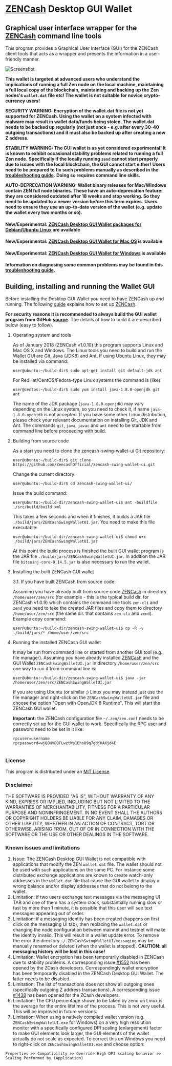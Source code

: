 # [ZENCash](https://zensystem.io/) Desktop GUI Wallet

## Graphical user interface wrapper for the [ZENCash](https://zensystem.io/) command line tools

This program provides a Graphical User Interface (GUI) for the ZENCash client tools that acts as a wrapper and 
presents the information in a user-friendly manner.

![Screenshot](https://github.com/ZencashOfficial/zencash-swing-wallet-ui/raw/master/docs/ZENCashWallet.png "Main Window")

**This wallet is targeted at advanced users who understand the implications of running a full Zen node on**
**the local machine, maintaining a full local copy of the blockchain, maintaining and backing up the**
**Zen nodes's `wallet.dat` file etc! The wallet is not suitable for novice crypto-currency users!**

**SECURITY WARNING: Encryption of the wallet.dat file is not yet supported for ZENCash. Using the wallet** 
**on a system infected with malware may result in wallet data/funds being stolen. The**
**wallet.dat needs to be backed up regularly (not just once - e.g. after every 30-40**
**outgoing transactions) and it must also be backed up after creating a new Z address.**

**STABILITY WARNING: The GUI wallet is as yet considered experimental! It is known to exhibit occasional stability problems related to running a full Zen node.**
**Specifically if the locally running `zend` cannot start properly due to issues with the local blockchain, the GUI cannot start either!**
**Users need to be prepared to fix such problems manually as described in the [troubleshooting guide](docs/TroubleshootingGuide.md).**
**Doing so requires command line skills.**

**AUTO-DEPRECATION WARNING: Wallet binary releases for Mac/Windows contain ZEN full node binaries. These have an auto-deprecation feature:**
**they are considered outdated after 18 weeks and stop working. So they need to be updated to a newer version before this term expires.**
**Users need to ensure they use an up-to-date version of the wallet (e.g. update the wallet every two months or so).**

#### New/Experimental: [ZENCash Desktop GUI Wallet packages for Debian/Ubuntu Linux](https://github.com/ZencashOfficial/zencash-swing-wallet-ui/blob/master/docs/ReleaseUbuntuRepository.md) are available

#### New/Experimental: [ZENCash Desktop GUI Wallet for Mac OS](https://github.com/ZencashOfficial/zencash-swing-wallet-ui/blob/master/docs/Release_0.81.0.md) is available

#### New/Experimental: [ZENCash Desktop GUI Wallet for Windows](https://github.com/ZencashOfficial/zencash-swing-wallet-ui/blob/master/docs/Release_0.80.5.md) is available

#### Information on diagnosing some common problems may be found in this [troubleshooting guide](docs/TroubleshootingGuide.md).

## Building, installing and running the Wallet GUI

Before installing the Desktop GUI Wallet you need to have ZENCash up and running. The following 
[guide](https://github.com/ZencashOfficial/zen/blob/master/README.md) 
explains how to set up [ZENCash](https://zensystem.io/). 

**For security reasons it is recommended to always build the GUI wallet program from GitHub**
**[source](https://github.com/ZencashOfficial/zencash-swing-wallet-ui/archive/master.zip).**
The details of how to build it are described below (easy to follow). 


1. Operating system and tools

   As of January 2018 (ZENCash v1.0.10) this program supports Linux and Mac OS X and Windows.
   The Linux tools you need to build and run the Wallet GUI are Git, Java (JDK8) and
   Ant. If using Ubuntu Linux, they may be installed via command: 
   ```
   user@ubuntu:~/build-dir$ sudo apt-get install git default-jdk ant
   ``` 
   For RedHat/CentOS/Fedora-type Linux systems the command is (like):
   ```
   user@centos:~/build-dir$ sudo yum install java-1.8.0-openjdk git ant 
   ```
   The name of the JDK package (`java-1.8.0-openjdk`) may vary depending on the Linux system, so you need to
   check it, if name `java-1.8.0-openjdk` is not accepted.
   If you have some other Linux distribution, please check your relevant documentation on installing Git, 
   JDK and Ant. The commands `git`, `java`, `javac` and `ant` need to be startable from command line 
   before proceeding with build.

2. Building from source code

   As a start you need to clone the zencash-swing-wallet-ui Git repository:
   ```
   user@ubuntu:~/build-dir$ git clone https://github.com/ZencashOfficial/zencash-swing-wallet-ui.git
   ```
   Change the current directory:
   ```
   user@ubuntu:~/build-dir$ cd zencash-swing-wallet-ui/
   ```
   Issue the build command:
   ```
   user@ubuntu:~/build-dir/zencash-swing-wallet-ui$ ant -buildfile ./src/build/build.xml
   ```
   This takes a few seconds and when it finishes, it builds a JAR file `./build/jars/ZENCashSwingWalletUI.jar`. 
   You need to make this file executable:
   ```
   user@ubuntu:~/build-dir/zencash-swing-wallet-ui$ chmod u+x ./build/jars/ZENCashSwingWalletUI.jar
   ```
   At this point the build process is finished the built GUI wallet program is the JAR 
   file `./build/jars/ZENCashSwingWalletUI.jar`. In addition the JAR file 
   `bitcoinj-core-0.14.5.jar` is also necessary to run the wallet. 

3. Installing the built ZENCash GUI wallet

   3.1. If you have built ZENCash from source code:

     Assuming you have already built from source code [ZENCash](https://zensystem.io/) in directory `/home/user/zen/src` (for example - this is the typical build dir. for ZENCash v1.0.9) which contains the command line tools `zen-cli` and `zend` you need to take the created JAR files and copy them to directory `/home/user/zen/src` (the same dir. that contains `zen-cli` and `zend`). Example copy command:
      ```
      user@ubuntu:~/build-dir/zencash-swing-wallet-ui$ cp -R -v ./build/jars/* /home/user/zen/src    
      ```

4. Running the installed ZENCash GUI wallet

   It may be run from command line or started from another GUI tool (e.g. file manager). 
   Assuming you have already installed [ZENCash](https://zensystem.io/) and the GUI Wallet `ZENCashSwingWalletUI.jar` in 
   directory `/home/user/zen/src` one way to run it from command line is:
   ```
   user@ubuntu:~/build-dir/zencash-swing-wallet-ui$ java -jar /home/user/zen/src/ZENCashSwingWalletUI.jar
   ```
   If you are using Ubuntu (or similar ;) Linux you may instead just use the file manager and 
   right-click on the `ZENCashSwingWalletUI.jar` file and choose the option "Open with OpenJDK 8 Runtime". 
   This will start the ZENCash GUI wallet.
   
   **Important:** the ZENCash configuration file `~/.zen/zen.conf` needs to be correctly set up for the GUI
   wallet to work. Specifically the RPC user and password need to be set in it like:
   ```
   rpcuser=username
   rpcpassword=wjQOHVDQFLwztWp1Ehs09q7gdjHAXjd4E
    
   ``` 


### License
This program is distributed under an [MIT License](https://github.com/ZencashOfficial/zencash-swing-wallet-ui/raw/master/LICENSE).

### Disclaimer

THE SOFTWARE IS PROVIDED "AS IS", WITHOUT WARRANTY OF ANY KIND, EXPRESS OR
IMPLIED, INCLUDING BUT NOT LIMITED TO THE WARRANTIES OF MERCHANTABILITY,
FITNESS FOR A PARTICULAR PURPOSE AND NONINFRINGEMENT. IN NO EVENT SHALL THE
AUTHORS OR COPYRIGHT HOLDERS BE LIABLE FOR ANY CLAIM, DAMAGES OR OTHER
LIABILITY, WHETHER IN AN ACTION OF CONTRACT, TORT OR OTHERWISE, ARISING FROM,
OUT OF OR IN CONNECTION WITH THE SOFTWARE OR THE USE OR OTHER DEALINGS IN THE
SOFTWARE.

### Known issues and limitations

1. Issue: The ZENCash Desktop GUI Wallet is not compatible with applications that modify the ZEN `wallet.dat` file. The wallet should not be used
with such applications on the same PC. For instance some distributed exchange applications are known to create watch-only addresses in the
`wallet.dat` file that cause the GUI wallet to display a wrong balance and/or display addresses that do not belong to the wallet. 
1. Limitation: if two users exchange text messages via the messaging UI TAB and one of them has a system clock, substantially running slow or fast by more than 1 minute, it is possible that this user will see text messages appearing out of order. 
1. Limitation: if a messaging identity has been created (happens on first click on the messaging UI tab), then replacing the `wallet.dat` or changing the node configuration between mainnet and testnet will make the identity invalid. This will result in a wallet update error. To remove the error the directory `~/.ZENCashSwingWalletUI/messaging` may be manually renamed or deleted (when the wallet is stopped). **CAUTION: all messaging history will be lost in this case!**
1. Limitation: Wallet encryption has been temporarily disabled in ZENCash due to stability problems. A corresponding issue 
[#1552](https://github.com/zcash/zcash/issues/1552) has been opened by the ZCash developers. Correspondingly
wallet encryption has been temporarily disabled in the ZENCash Desktop GUI Wallet.
The latter needs to be disabled. 
1. Limitation: The list of transactions does not show all outgoing ones (specifically outgoing Z address 
transactions). A corresponding issue [#1438](https://github.com/zcash/zcash/issues/1438) has been opened 
for the ZCash developers. 
1. Limitation: The CPU percentage shown to be taken by zend on Linux is the average for the entire lifetime 
of the process. This is not very useful. This will be improved in future versions.
1. Limitation: When using a natively compiled wallet version (e.g. `ZENCashSwingWalletUI.exe` for Windows) on a 
very high resolution monitor with a specifically configured DPI scaling (enlargement) factor to make GUI 
elements look larger, the GUI elements of the wallet actually do not scale as expected. To correct this on
Windows you need to right-click on `ZENCashSwingWalletUI.exe` and choose option:
```
Properties >> Compatibility >> Override High DPI scaling behavior >> Scaling Performed by (Application)
```
